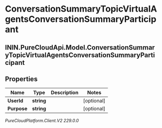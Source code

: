 # ConversationSummaryTopicVirtualAgentsConversationSummaryParticipant

## ININ.PureCloudApi.Model.ConversationSummaryTopicVirtualAgentsConversationSummaryParticipant

## Properties

|Name | Type | Description | Notes|
|------------ | ------------- | ------------- | -------------|
| **UserId** | **string** |  | [optional] |
| **Purpose** | **string** |  | [optional] |



_PureCloudPlatform.Client.V2 229.0.0_

